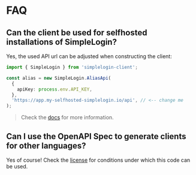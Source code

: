 # FAQ

## Can the client be used for selfhosted installations of SimpleLogin?

Yes, the used API url can be adjusted when constructing the client:

```typescript
import { SimpleLogin } from 'simplelogin-client';

const alias = new SimpleLogin.AliasApi(
  {
    apiKey: process.env.API_KEY,
  },
  'https://app.my-selfhosted-simplelogin.io/api', // <-- change me
);
```

> Check the [docs](https://kennethwussmann.github.io/simplelogin-client/typedoc/classes/SimpleLogin.BaseAPI.html#constructor) for more information.

## Can I use the OpenAPI Spec to generate clients for other languages?

Yes of course! Check the [license](../LICENSE) for conditions under which this code can be used.
